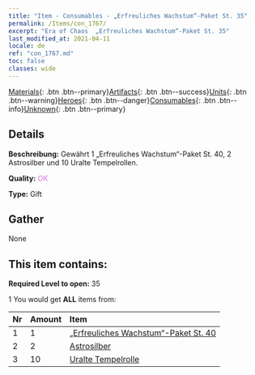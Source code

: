 ```yaml
---
title: "Item - Consumables - „Erfreuliches Wachstum“-Paket St. 35"
permalink: /Items/con_1767/
excerpt: "Era of Chaos  „Erfreuliches Wachstum“-Paket St. 35"
last_modified_at: 2021-04-11
locale: de
ref: "con_1767.md"
toc: false
classes: wide
---
```

 [Materials](/de/Items/){: .btn .btn--primary}[Artifacts](/de/Items/Artifacts/){: .btn .btn--success}[Units](/de/Items/Units/){: .btn .btn--warning}[Heroes](/de/Items/Heroes/){: .btn .btn--danger}[Consumables](/de/Items/Consumables/){: .btn .btn--info}[Unknown](/de/Items/Unknown/){: .btn .btn--primary}

## Details
 **Beschreibung:** Gewährt 1 „Erfreuliches Wachstum“-Paket St. 40, 2 Astrosilber und 10 Uralte Tempelrollen.

 **Quality:** <span style="color: #DA70D6">OK</span>

 **Type:** Gift

## Gather

  None

## This item contains:

 **Required Level to open:** 35

 1 You would get **ALL** items  from:

  | Nr | Amount |     Item    |
  |:---|:-------|:------------|
  | 1 | 1 | [„Erfreuliches Wachstum“-Paket St. 40](/de/Items/con_1768/) | 
  | 2 | 2 | [Astrosilber](/de/Items/con_969/) | 
  | 3 | 10 | [Uralte Tempelrolle](/de/Items/con_697/) | 
